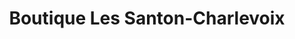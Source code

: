 ---
title: "Boutique Les Santon-Charlevoix"
url: /les-eboulements/boutique-les-santon-charlevoix/
shop: gift
---